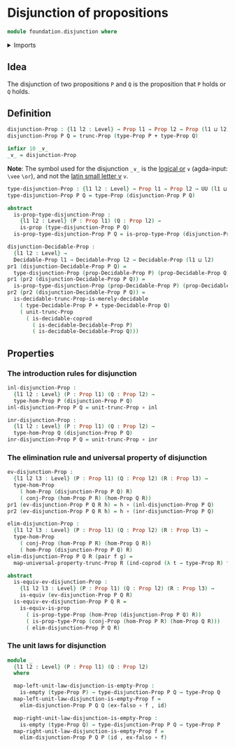 # Disjunction of propositions

```agda
module foundation.disjunction where
```

<details><summary>Imports</summary>

```agda
open import foundation.conjunction
open import foundation.decidable-types
open import foundation.dependent-pair-types
open import foundation.propositional-truncations
open import foundation.universe-levels

open import foundation-core.coproduct-types
open import foundation-core.decidable-propositions
open import foundation-core.empty-types
open import foundation-core.equivalences
open import foundation-core.function-types
open import foundation-core.propositions
```

</details>

## Idea

The disjunction of two propositions `P` and `Q` is the proposition that `P`
holds or `Q` holds.

## Definition

```agda
disjunction-Prop : {l1 l2 : Level} → Prop l1 → Prop l2 → Prop (l1 ⊔ l2)
disjunction-Prop P Q = trunc-Prop (type-Prop P + type-Prop Q)

infixr 10 _∨_
_∨_ = disjunction-Prop
```

**Note**: The symbol used for the disjunction `_∨_` is the
[logical or](https://codepoints.net/U+2228) `∨` (agda-input: `\vee` `\or`), and
not the [latin small letter v](https://codepoints.net/U+0076) `v`.

```agda
type-disjunction-Prop : {l1 l2 : Level} → Prop l1 → Prop l2 → UU (l1 ⊔ l2)
type-disjunction-Prop P Q = type-Prop (disjunction-Prop P Q)

abstract
  is-prop-type-disjunction-Prop :
    {l1 l2 : Level} (P : Prop l1) (Q : Prop l2) →
    is-prop (type-disjunction-Prop P Q)
  is-prop-type-disjunction-Prop P Q = is-prop-type-Prop (disjunction-Prop P Q)

disjunction-Decidable-Prop :
  {l1 l2 : Level} →
  Decidable-Prop l1 → Decidable-Prop l2 → Decidable-Prop (l1 ⊔ l2)
pr1 (disjunction-Decidable-Prop P Q) =
  type-disjunction-Prop (prop-Decidable-Prop P) (prop-Decidable-Prop Q)
pr1 (pr2 (disjunction-Decidable-Prop P Q)) =
  is-prop-type-disjunction-Prop (prop-Decidable-Prop P) (prop-Decidable-Prop Q)
pr2 (pr2 (disjunction-Decidable-Prop P Q)) =
  is-decidable-trunc-Prop-is-merely-decidable
    ( type-Decidable-Prop P + type-Decidable-Prop Q)
    ( unit-trunc-Prop
      ( is-decidable-coprod
        ( is-decidable-Decidable-Prop P)
        ( is-decidable-Decidable-Prop Q)))
```

## Properties

### The introduction rules for disjunction

```agda
inl-disjunction-Prop :
  {l1 l2 : Level} (P : Prop l1) (Q : Prop l2) →
  type-hom-Prop P (disjunction-Prop P Q)
inl-disjunction-Prop P Q = unit-trunc-Prop ∘ inl

inr-disjunction-Prop :
  {l1 l2 : Level} (P : Prop l1) (Q : Prop l2) →
  type-hom-Prop Q (disjunction-Prop P Q)
inr-disjunction-Prop P Q = unit-trunc-Prop ∘ inr
```

### The elimination rule and universal property of disjunction

```agda
ev-disjunction-Prop :
  {l1 l2 l3 : Level} (P : Prop l1) (Q : Prop l2) (R : Prop l3) →
  type-hom-Prop
    ( hom-Prop (disjunction-Prop P Q) R)
    ( conj-Prop (hom-Prop P R) (hom-Prop Q R))
pr1 (ev-disjunction-Prop P Q R h) = h ∘ (inl-disjunction-Prop P Q)
pr2 (ev-disjunction-Prop P Q R h) = h ∘ (inr-disjunction-Prop P Q)

elim-disjunction-Prop :
  {l1 l2 l3 : Level} (P : Prop l1) (Q : Prop l2) (R : Prop l3) →
  type-hom-Prop
    ( conj-Prop (hom-Prop P R) (hom-Prop Q R))
    ( hom-Prop (disjunction-Prop P Q) R)
elim-disjunction-Prop P Q R (pair f g) =
  map-universal-property-trunc-Prop R (ind-coprod (λ t → type-Prop R) f g)

abstract
  is-equiv-ev-disjunction-Prop :
    {l1 l2 l3 : Level} (P : Prop l1) (Q : Prop l2) (R : Prop l3) →
    is-equiv (ev-disjunction-Prop P Q R)
  is-equiv-ev-disjunction-Prop P Q R =
    is-equiv-is-prop
      ( is-prop-type-Prop (hom-Prop (disjunction-Prop P Q) R))
      ( is-prop-type-Prop (conj-Prop (hom-Prop P R) (hom-Prop Q R)))
      ( elim-disjunction-Prop P Q R)
```

### The unit laws for disjunction

```agda
module _
  {l1 l2 : Level} (P : Prop l1) (Q : Prop l2)
  where

  map-left-unit-law-disjunction-is-empty-Prop :
    is-empty (type-Prop P) → type-disjunction-Prop P Q → type-Prop Q
  map-left-unit-law-disjunction-is-empty-Prop f =
    elim-disjunction-Prop P Q Q (ex-falso ∘ f , id)

  map-right-unit-law-disjunction-is-empty-Prop :
    is-empty (type-Prop Q) → type-disjunction-Prop P Q → type-Prop P
  map-right-unit-law-disjunction-is-empty-Prop f =
    elim-disjunction-Prop P Q P (id , ex-falso ∘ f)
```
